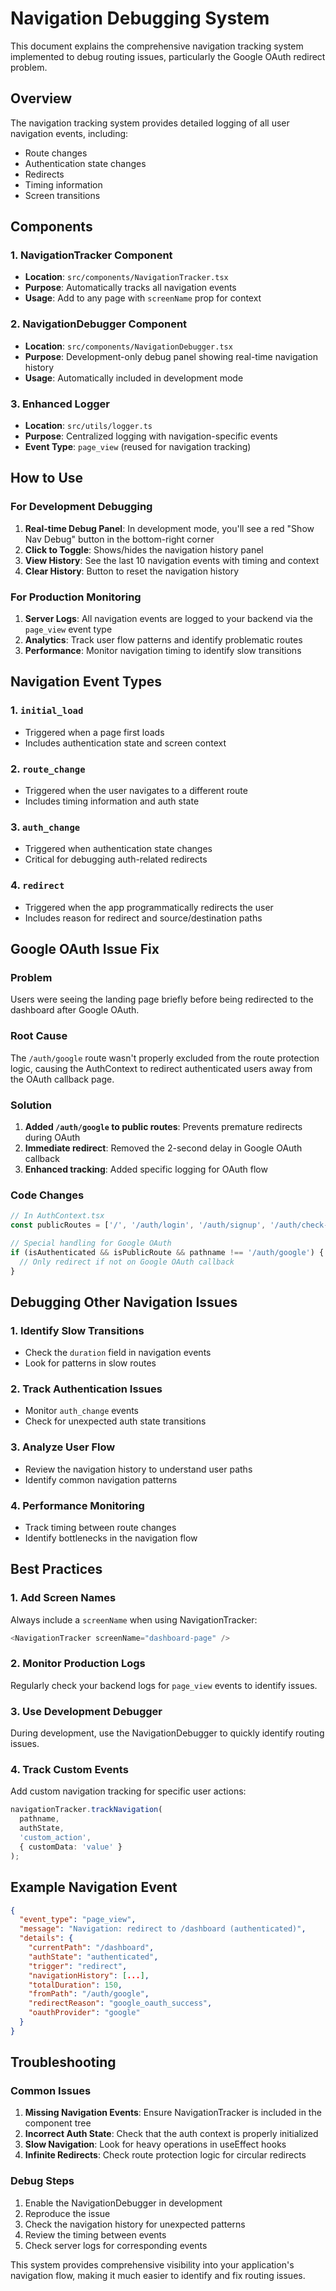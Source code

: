 # Navigation Debugging System

This document explains the comprehensive navigation tracking system implemented to debug routing issues, particularly the Google OAuth redirect problem.

## Overview

The navigation tracking system provides detailed logging of all user navigation events, including:
- Route changes
- Authentication state changes
- Redirects
- Timing information
- Screen transitions

## Components

### 1. NavigationTracker Component
- **Location**: `src/components/NavigationTracker.tsx`
- **Purpose**: Automatically tracks all navigation events
- **Usage**: Add to any page with `screenName` prop for context

### 2. NavigationDebugger Component
- **Location**: `src/components/NavigationDebugger.tsx`
- **Purpose**: Development-only debug panel showing real-time navigation history
- **Usage**: Automatically included in development mode

### 3. Enhanced Logger
- **Location**: `src/utils/logger.ts`
- **Purpose**: Centralized logging with navigation-specific events
- **Event Type**: `page_view` (reused for navigation tracking)

## How to Use

### For Development Debugging

1. **Real-time Debug Panel**: In development mode, you'll see a red "Show Nav Debug" button in the bottom-right corner
2. **Click to Toggle**: Shows/hides the navigation history panel
3. **View History**: See the last 10 navigation events with timing and context
4. **Clear History**: Button to reset the navigation history

### For Production Monitoring

1. **Server Logs**: All navigation events are logged to your backend via the `page_view` event type
2. **Analytics**: Track user flow patterns and identify problematic routes
3. **Performance**: Monitor navigation timing to identify slow transitions

## Navigation Event Types

### 1. `initial_load`
- Triggered when a page first loads
- Includes authentication state and screen context

### 2. `route_change`
- Triggered when the user navigates to a different route
- Includes timing information and auth state

### 3. `auth_change`
- Triggered when authentication state changes
- Critical for debugging auth-related redirects

### 4. `redirect`
- Triggered when the app programmatically redirects the user
- Includes reason for redirect and source/destination paths

## Google OAuth Issue Fix

### Problem
Users were seeing the landing page briefly before being redirected to the dashboard after Google OAuth.

### Root Cause
The `/auth/google` route wasn't properly excluded from the route protection logic, causing the AuthContext to redirect authenticated users away from the OAuth callback page.

### Solution
1. **Added `/auth/google` to public routes**: Prevents premature redirects during OAuth
2. **Immediate redirect**: Removed the 2-second delay in Google OAuth callback
3. **Enhanced tracking**: Added specific logging for OAuth flow

### Code Changes
```typescript
// In AuthContext.tsx
const publicRoutes = ['/', '/auth/login', '/auth/signup', '/auth/check-email', '/auth/verify-email-complete', '/auth/forgot-password', '/auth/reset-password', '/auth/google'];

// Special handling for Google OAuth
if (isAuthenticated && isPublicRoute && pathname !== '/auth/google') {
  // Only redirect if not on Google OAuth callback
}
```

## Debugging Other Navigation Issues

### 1. Identify Slow Transitions
- Check the `duration` field in navigation events
- Look for patterns in slow routes

### 2. Track Authentication Issues
- Monitor `auth_change` events
- Check for unexpected auth state transitions

### 3. Analyze User Flow
- Review the navigation history to understand user paths
- Identify common navigation patterns

### 4. Performance Monitoring
- Track timing between route changes
- Identify bottlenecks in the navigation flow

## Best Practices

### 1. Add Screen Names
Always include a `screenName` when using NavigationTracker:
```typescript
<NavigationTracker screenName="dashboard-page" />
```

### 2. Monitor Production Logs
Regularly check your backend logs for `page_view` events to identify issues.

### 3. Use Development Debugger
During development, use the NavigationDebugger to quickly identify routing issues.

### 4. Track Custom Events
Add custom navigation tracking for specific user actions:
```typescript
navigationTracker.trackNavigation(
  pathname,
  authState,
  'custom_action',
  { customData: 'value' }
);
```

## Example Navigation Event

```json
{
  "event_type": "page_view",
  "message": "Navigation: redirect to /dashboard (authenticated)",
  "details": {
    "currentPath": "/dashboard",
    "authState": "authenticated",
    "trigger": "redirect",
    "navigationHistory": [...],
    "totalDuration": 150,
    "fromPath": "/auth/google",
    "redirectReason": "google_oauth_success",
    "oauthProvider": "google"
  }
}
```

## Troubleshooting

### Common Issues

1. **Missing Navigation Events**: Ensure NavigationTracker is included in the component tree
2. **Incorrect Auth State**: Check that the auth context is properly initialized
3. **Slow Navigation**: Look for heavy operations in useEffect hooks
4. **Infinite Redirects**: Check route protection logic for circular redirects

### Debug Steps

1. Enable the NavigationDebugger in development
2. Reproduce the issue
3. Check the navigation history for unexpected patterns
4. Review the timing between events
5. Check server logs for corresponding events

This system provides comprehensive visibility into your application's navigation flow, making it much easier to identify and fix routing issues. 